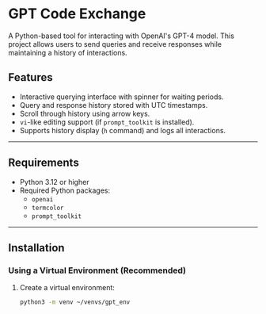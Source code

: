 # GPT Code Exchange

A Python-based tool for interacting with OpenAI's GPT-4 model. This project allows users to send queries and receive responses while maintaining a history of interactions.

## Features
- Interactive querying interface with spinner for waiting periods.
- Query and response history stored with UTC timestamps.
- Scroll through history using arrow keys.
- `vi`-like editing support (if `prompt_toolkit` is installed).
- Supports history display (`h` command) and logs all interactions.

---

## Requirements
- Python 3.12 or higher
- Required Python packages:
  - `openai`
  - `termcolor`
  - `prompt_toolkit`

---

## Installation

### Using a Virtual Environment (Recommended)
1. Create a virtual environment:
   ```bash
   python3 -m venv ~/venvs/gpt_env
